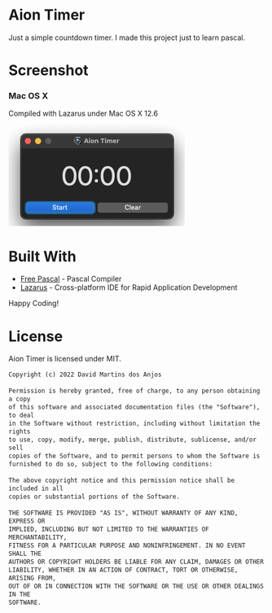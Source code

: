 # Aion Timer

Just a simple countdown timer. I made this project just to learn pascal.

# Screenshot

### Mac OS X

Compiled with Lazarus under Mac OS X 12.6

![Screenshot](imgs/screen-macosx.png)

# Built With

* [Free Pascal](https://www.freepascal.org/) - Pascal Compiler
* [Lazarus](https://www.lazarus-ide.org/) - Cross-platform IDE for Rapid Application Development

Happy Coding!

# License

Aion Timer is licensed under MIT.


```
Copyright (c) 2022 David Martins dos Anjos

Permission is hereby granted, free of charge, to any person obtaining a copy
of this software and associated documentation files (the "Software"), to deal
in the Software without restriction, including without limitation the rights
to use, copy, modify, merge, publish, distribute, sublicense, and/or sell
copies of the Software, and to permit persons to whom the Software is
furnished to do so, subject to the following conditions:

The above copyright notice and this permission notice shall be included in all
copies or substantial portions of the Software.

THE SOFTWARE IS PROVIDED "AS IS", WITHOUT WARRANTY OF ANY KIND, EXPRESS OR
IMPLIED, INCLUDING BUT NOT LIMITED TO THE WARRANTIES OF MERCHANTABILITY,
FITNESS FOR A PARTICULAR PURPOSE AND NONINFRINGEMENT. IN NO EVENT SHALL THE
AUTHORS OR COPYRIGHT HOLDERS BE LIABLE FOR ANY CLAIM, DAMAGES OR OTHER
LIABILITY, WHETHER IN AN ACTION OF CONTRACT, TORT OR OTHERWISE, ARISING FROM,
OUT OF OR IN CONNECTION WITH THE SOFTWARE OR THE USE OR OTHER DEALINGS IN THE
SOFTWARE.
```
